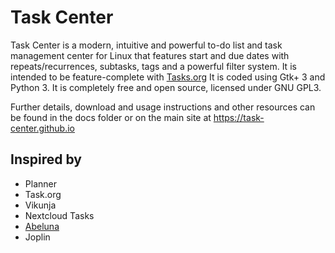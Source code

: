 # Task Center

Task Center is a modern, intuitive and powerful to-do list and task management center for Linux that features 
start and due dates with repeats/recurrences, subtasks, tags and a powerful filter system. 
It is intended to be feature-complete with [Tasks.org](https://github.com/tasks/tasks)
It is coded using Gtk+ 3 and Python 3.  It is completely free and open source, licensed under GNU GPL3.

Further details, download and usage instructions and other resources can be found in the docs folder or on the main site
at https://task-center.github.io

## Inspired by
- Planner
- Task.org
- Vikunja
- Nextcloud Tasks
- [Abeluna](https://github.com/Ninjaclasher/abeluna)
- Joplin
